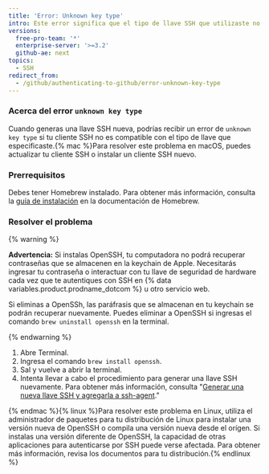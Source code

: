 ```yaml
---
title: 'Error: Unknown key type'
intro: Este error significa que el tipo de llave SSH que utilizaste no se reconoció o no es compatible con tu cliente SSH.
versions:
  free-pro-team: '*'
  enterprise-server: '>=3.2'
  github-ae: next
topics:
  - SSH
redirect_from:
  - /github/authenticating-to-github/error-unknown-key-type
---
```


### Acerca del error `unknown key type`

Cuando generas una llave SSH nueva, podrías recibir un error de `unknown key type` si tu cliente SSH no es compatible con el tipo de llave que especificaste.{% mac %}Para resolver este problema en macOS, puedes actualizar tu cliente SSH o instalar un cliente SSH nuevo.

### Prerrequisitos

Debes tener Homebrew instalado. Para obtener más información, consulta la [guía de instalación](https://docs.brew.sh/Installation) en la documentación de Homebrew.

### Resolver el problema

{% warning %}

**Advertencia:** Si instalas OpenSSH, tu computadora no podrá recuperar contraseñas que se almacenen en la keychain de Apple. Necesitarás ingresar tu contraseña o interactuar con tu llave de seguridad de hardware cada vez que te autentiques con SSH en {% data variables.product.prodname_dotcom %} u otro servicio web.

Si eliminas a OpenSSh, las paráfrasis que se almacenan en tu keychain se podrán recuperar nuevamente. Puedes eliminar a OpenSSH si ingresas el comando `brew uninstall openssh` en la terminal.

{% endwarning %}

1. Abre Terminal.
2. Ingresa el comando `brew install openssh`.
3. Sal y vuelve a abrir la terminal.
4. Intenta llevar a cabo el procedimiento para generar una llave SSH nuevamente. Para obtener más información, consulta "[Generar una nueva llave SSH y agregarla a ssh-agent](/github/authenticating-to-github/generating-a-new-ssh-key-and-adding-it-to-the-ssh-agent#generating-a-new-ssh-key-for-a-hardware-security-key)."

{% endmac %}{% linux %}Para resolver este problema en Linux, utiliza el administrador de paquetes para tu distribución de Linux para instalar una versión nueva de OpenSSH o compila una versión nueva desde el orígen. Si instalas una versión diferente de OpenSSH, la capacidad de otras aplicaciones para autenticarse por SSH puede verse afectada. Para obtener más información, revisa los documentos para tu distribución.{% endlinux %}
